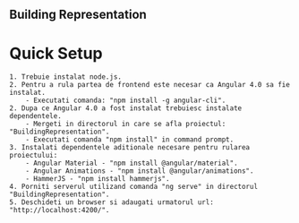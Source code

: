 ## Building Representation

# Quick Setup
	1. Trebuie instalat node.js.
	2. Pentru a rula partea de frontend este necesar ca Angular 4.0 sa fie instalat.
		- Executati comanda: "npm install -g angular-cli".
	2. Dupa ce Angular 4.0 a fost instalat trebuiesc instalate dependentele.
		- Mergeti in directorul in care se afla proiectul: "BuildingRepresentation".
		- Executati comanda "npm install" in command prompt.
	3. Instalati dependentele aditionale necesare pentru rularea proiectului:
		- Angular Material - "npm install @angular/material".
		- Angular Animations - "npm install @angular/animations".
		- HammerJS - "npm install hammerjs".
	4. Porniti serverul utilizand comanda "ng serve" in directorul "BuildingRepresentation".
	5. Deschideti un browser si adaugati urmatorul url: "http://localhost:4200/".